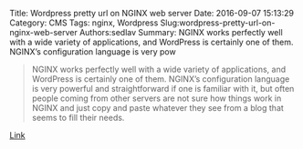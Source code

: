 Title: Wordpress pretty url on NGINX web server
Date: 2016-09-07 15:13:29
Category: CMS
Tags: nginx, Wordpress
Slug:wordpress-pretty-url-on-nginx-web-server
Authors:sedlav
Summary: NGINX works perfectly well with a wide variety of applications, and WordPress is certainly one of them. NGINX’s configuration language is very pow

> NGINX works perfectly well with a wide variety of applications, and WordPress is certainly one of them. NGINX’s configuration language is very powerful and straightforward if one is familiar with it, but often people coming from other servers are not sure how things work in NGINX and just copy and paste whatever they see from a blog that seems to fill their needs.

[Link](https://www.nginx.com/resources/wiki/start/topics/recipes/wordpress/)
